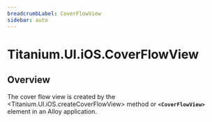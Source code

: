 ```yaml
---
breadcrumbLabel: CoverFlowView
sidebar: auto
---
```


# Titanium.UI.iOS.CoverFlowView

<ProxySummary/>

## Overview

The cover flow view is created by the <Titanium.UI.iOS.createCoverFlowView> method or 
**`<CoverFlowView>`** element in an Alloy application.

<ApiDocs/>
